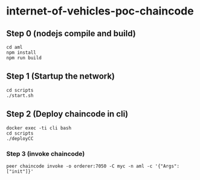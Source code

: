 # internet-of-vehicles-poc-chaincode

## Step 0 (nodejs compile and build)
```shell
cd aml
npm install
npm run build
```

## Step 1 (Startup the network)
```shell
cd scripts
./start.sh
```

## Step 2 (Deploy chaincode in cli)

```shell
docker exec -ti cli bash
cd scripts
./deployCC
```


### Step 3 (invoke chaincode)

```shell
peer chaincode invoke -o orderer:7050 -C myc -n aml -c '{"Args":["init"]}'
```
